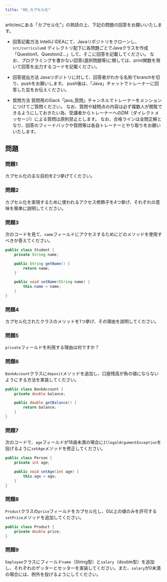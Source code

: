 ```yaml
---
title: "08_カプセル化"
---
```


articlesにある「カプセル化"」の熟読の上、下記の問題の回答をお願いいたします。

* 回答記載方法
IntelliJ IDEAにて、Javaリポジトリをクローンし、`src/curriculum8` ディレクトリ配下に各問題ごとでJavaクラスを作成「Question1、Question2...」して、そこに回答を記載してください。
なお、プログラミングを書かない回答(選択問題等)に関しては、print関数を用いて回答を出力するコードを記載ください。

* 回答提出方法
Javaリポジトリに対して、回答者がわかる名称でbranchを切り、pushをお願いします。
push後は、「Java」チャットでトレーナーに回答した旨をお伝えください。

* 質問方法
質問用のSlack「java_質問」チャンネルでトレーナーをメンションにつけてご質問ください。
なお、質問や疑問点の内容は必ず複数人が閲覧できるようにしておきたい為、受講者からトレーナーへのDM（ダイレクトメッセージ）による質問は原則禁止とします。
なお、合格ラインは全問正解となり、回答のフィードバックや質問等は各自トレーナーとやり取りをお願いいたします。

## 問題

### 問題1
カプセル化の主な目的を2つ挙げてください。

### 問題2
カプセル化を実現するために使われるアクセス修飾子を4つ挙げ、それぞれの意味を簡単に説明してください。

### 問題3
次のコードを見て、`name`フィールドにアクセスするためにどのメソッドを使用すべきか答えてください。

```java
public class Student {
    private String name;

    public String getName() {
        return name;
    }

    public void setName(String name) {
        this.name = name;
    }
}
```

### 問題4
カプセル化されたクラスのメリットを1つ挙げ、その理由を説明してください。


### 問題5
`private`フィールドを利用する理由は何ですか？

### 問題6
`BankAccount`クラスに`deposit`メソッドを追加し、口座残高が負の値にならないようにする方法を実装してください。

```java
public class BankAccount {
    private double balance;

    public double getBalance() {
        return balance;
    }
}
```

### 問題7
次のコードで、`age`フィールドが18歳未満の場合に`IllegalArgumentException`を投げるように`setAge`メソッドを修正してください。

```java
public class Person {
    private int age;

    public void setAge(int age) {
        this.age = age;
    }
}
```

### 問題8
`Product`クラスの`price`フィールドをカプセル化し、0以上の値のみを許可する`setPrice`メソッドを追加してください。

```java
public class Product {
    private double price;
}
```

### 問題9
`Employee`クラスにフィールド`name`（String型）と`salary`（double型）を追加し、それぞれのゲッターとセッターを実装してください。また、`salary`が0未満の場合には、例外を投げるようにしてください。


